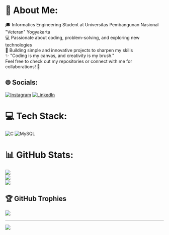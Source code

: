 # 💫 About Me:
🎓 Informatics Engineering Student at Universitas Pembangunan Nasional "Veteran" Yogyakarta<br>💻 Passionate about coding, problem-solving, and exploring new technologies<br>📂 Building simple and innovative projects to sharpen my skills<br>✨ "Coding is my canvas, and creativity is my brush."<br>Feel free to check out my repositories or connect with me for collaborations! 🚀


## 🌐 Socials:
[![Instagram](https://img.shields.io/badge/Instagram-%23E4405F.svg?logo=Instagram&logoColor=white)](https://instagram.com/hipsty17) [![LinkedIn](https://img.shields.io/badge/LinkedIn-%230077B5.svg?logo=linkedin&logoColor=white)](https://linkedin.com/in/hendri-prasetyo) 

# 💻 Tech Stack:
![C](https://img.shields.io/badge/c-%2300599C.svg?style=for-the-badge&logo=c&logoColor=white) ![MySQL](https://img.shields.io/badge/mysql-4479A1.svg?style=for-the-badge&logo=mysql&logoColor=white)
# 📊 GitHub Stats:
![](https://github-readme-stats.vercel.app/api?username=hipsty1&theme=radical&hide_border=true&include_all_commits=false&count_private=false)<br/>
![](https://github-readme-streak-stats.herokuapp.com/?user=hipsty1&theme=radical&hide_border=true)<br/>
![](https://github-readme-stats.vercel.app/api/top-langs/?username=hipsty1&theme=radical&hide_border=true&include_all_commits=false&count_private=false&layout=compact)

## 🏆 GitHub Trophies
![](https://github-profile-trophy.vercel.app/?username=hipsty1&theme=radical&no-frame=false&no-bg=true&margin-w=4)

---
[![](https://visitcount.itsvg.in/api?id=hipsty1&icon=0&color=0)](https://visitcount.itsvg.in)

<!-- Proudly created with GPRM ( https://gprm.itsvg.in ) -->
